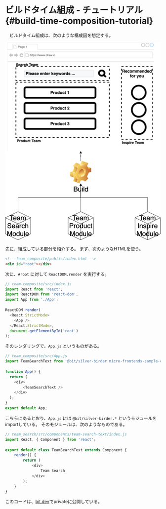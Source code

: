 # ビルドタイム組成 - チュートリアル {#build-time-composition-tutorial}

　ビルドタイム組成は、次のような構成図を想定する。

![build_time_composition_tutorial](../../assets/images/drawio/tutorial/build_time_composition_tutorial.png)

先に、組成している部分を紹介する。
まず、次のようなHTMLを使う。

```html
<!-- team_composite/public/index.html -->
<div id="root"></div>
```

次に、`#root` に対して `ReactDOM.render` を実行する。

```javascript
// team-composite/src/index.js
import React from 'react';
import ReactDOM from 'react-dom';
import App from './App';

ReactDOM.render(
  <React.StrictMode>
    <App />
  </React.StrictMode>,
  document.getElementById('root')
);
```

そのレンダリングで、`App.js` というものがある。

```javascript
// team_composite/src/App.js
import TeamSearchText from '@bit/silver-birder.micro-frontends-sample-collections.team-search-text'

function App() {
  return (
    <div>
        <TeamSearchText />
    </div>
  );
}
export default App;
```

こちらにあるとおり、`App.js` には `@bit/silver-birder.*` というモジュールをimportしている。
そのモジュールは、次のようなものである。

```javascript
// team_search/src/components/team-search-text/index.js
import React, { Component } from 'react';

export default class TeamSearchText extends Component {
    render() {
        return (
            <div>
                Team Search
            </div>
        );
    }
}
```

このコードは、[bit.dev](https://bit.dev/)でprivateに公開している。